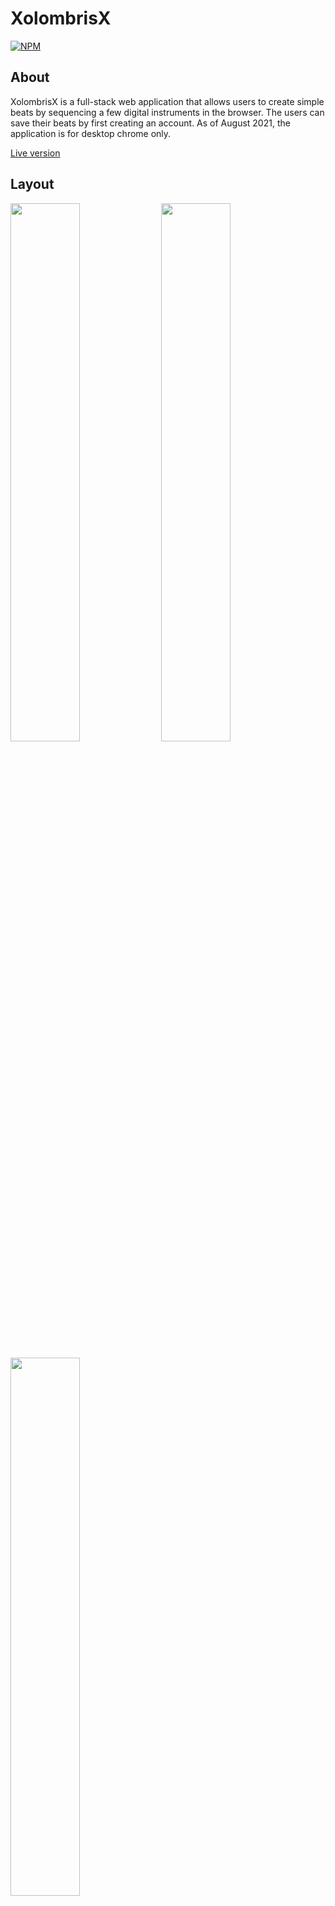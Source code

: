 # XolombrisX
[![NPM](https://img.shields.io/npm/l/react)](https://github.com/lemoswilson/quarenTunes/blob/typescript-redux/LICENSE.md) 



## About
XolombrisX is a full-stack web application that allows users to create simple beats by sequencing a few digital instruments in the browser. The users can save their beats by first creating an account. As of August 2021, the application is for desktop chrome only.

[Live version](https://xolombrisx.vercel.app/)

## Layout

<p float="left">
	<img src="https://i.imgur.com/xoKD2ZU.png" width="47%" height="47%">
	<img src="https://i.imgur.com/aV0xRmE.png" width="47%" height="47%">
</p>

<p float="center">
	<img src="https://i.imgur.com/V6Iv18h.png" width="47%" height="47%">
</p>


## Tech Stack
### Backend
- NodeJS
- ExpressJS
- MongoDB 
- Typescript
- PassportJS

### Frontend
- HTML / SCSS / TypesScript
- React
- Redux
- ToneJS

## Production
- Backend: Heroku
- Frontend: Netlify
- Database: MongoDB Atlas

## How to run the app
### Backend
```
# clone repo
git clone https://github.com/lemoswilson/quarentunesBackend

# change dir to backend
cd backend

# install dependencies
npm install

# set environment variables
# create .env file and set your credentials for ATLAS_URI, Google OAuth, as well as a JWT Authorization, and a URL for the frontend.
ATLAS_URI=<Your Atlas URI>
CLIENT_SECRET=<Your Google Client Secret>
CLIENT_ID=<Your Google Client ID> 
JWT_AUTHORIZATION=<Your JWT Authorization key>
REACT_APP_URL=<The URL for the frontend> 

# compile typescript 
tsc -w

# run code
node dist/src/index.js
```

### Frontend
```
# clone repo
git clone https://github.com/lemoswilson/quarenTunes

# cd to the folder where you cloned the repo
cd 'path/to/repo'

# install dependencies
npm install

# set environment variables
# create .env file and set the url for the server
REACT_APP_SERVER_URL=<SERVER URL>

# run the project
npm start
```

# Author

Wilson Lemos

https://lemoswilson.com